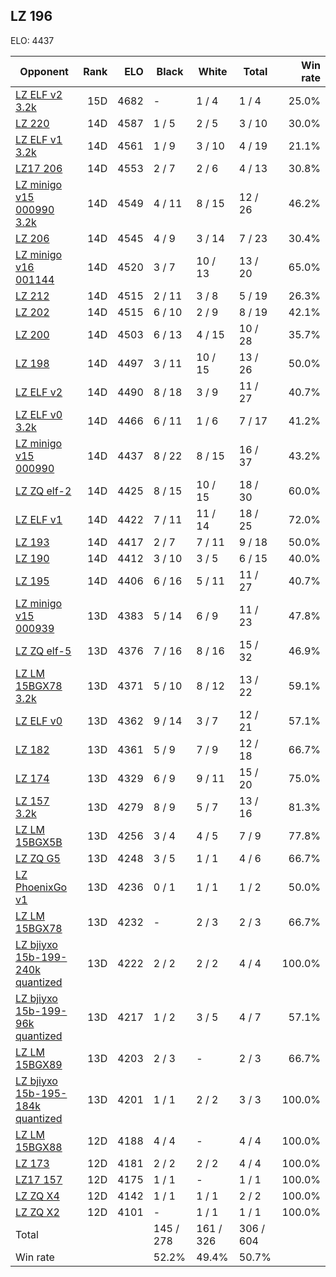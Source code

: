## LZ 196 ##

ELO: 4437

Opponent | Rank | ELO | Black | White | Total | Win rate
---------|-----:|----:|-------|-------|-------|-------:
[LZ ELF v2 3.2k](LZ%20ELF%20v2%203.2k.md) | 15D | 4682 | - | 1 / 4 | 1 / 4 | 25.0%
[LZ 220](LZ%20220.md) | 14D | 4587 | 1 / 5 | 2 / 5 | 3 / 10 | 30.0%
[LZ ELF v1 3.2k](LZ%20ELF%20v1%203.2k.md) | 14D | 4561 | 1 / 9 | 3 / 10 | 4 / 19 | 21.1%
[LZ17 206](LZ17%20206.md) | 14D | 4553 | 2 / 7 | 2 / 6 | 4 / 13 | 30.8%
[LZ minigo v15 000990 3.2k](LZ%20minigo%20v15%20000990%203.2k.md) | 14D | 4549 | 4 / 11 | 8 / 15 | 12 / 26 | 46.2%
[LZ 206](LZ%20206.md) | 14D | 4545 | 4 / 9 | 3 / 14 | 7 / 23 | 30.4%
[LZ minigo v16 001144](LZ%20minigo%20v16%20001144.md) | 14D | 4520 | 3 / 7 | 10 / 13 | 13 / 20 | 65.0%
[LZ 212](LZ%20212.md) | 14D | 4515 | 2 / 11 | 3 / 8 | 5 / 19 | 26.3%
[LZ 202](LZ%20202.md) | 14D | 4515 | 6 / 10 | 2 / 9 | 8 / 19 | 42.1%
[LZ 200](LZ%20200.md) | 14D | 4503 | 6 / 13 | 4 / 15 | 10 / 28 | 35.7%
[LZ 198](LZ%20198.md) | 14D | 4497 | 3 / 11 | 10 / 15 | 13 / 26 | 50.0%
[LZ ELF v2](LZ%20ELF%20v2.md) | 14D | 4490 | 8 / 18 | 3 / 9 | 11 / 27 | 40.7%
[LZ ELF v0 3.2k](LZ%20ELF%20v0%203.2k.md) | 14D | 4466 | 6 / 11 | 1 / 6 | 7 / 17 | 41.2%
[LZ minigo v15 000990](LZ%20minigo%20v15%20000990.md) | 14D | 4437 | 8 / 22 | 8 / 15 | 16 / 37 | 43.2%
[LZ ZQ elf-2](LZ%20ZQ%20elf-2.md) | 14D | 4425 | 8 / 15 | 10 / 15 | 18 / 30 | 60.0%
[LZ ELF v1](LZ%20ELF%20v1.md) | 14D | 4422 | 7 / 11 | 11 / 14 | 18 / 25 | 72.0%
[LZ 193](LZ%20193.md) | 14D | 4417 | 2 / 7 | 7 / 11 | 9 / 18 | 50.0%
[LZ 190](LZ%20190.md) | 14D | 4412 | 3 / 10 | 3 / 5 | 6 / 15 | 40.0%
[LZ 195](LZ%20195.md) | 14D | 4406 | 6 / 16 | 5 / 11 | 11 / 27 | 40.7%
[LZ minigo v15 000939](LZ%20minigo%20v15%20000939.md) | 13D | 4383 | 5 / 14 | 6 / 9 | 11 / 23 | 47.8%
[LZ ZQ elf-5](LZ%20ZQ%20elf-5.md) | 13D | 4376 | 7 / 16 | 8 / 16 | 15 / 32 | 46.9%
[LZ LM 15BGX78 3.2k](LZ%20LM%2015BGX78%203.2k.md) | 13D | 4371 | 5 / 10 | 8 / 12 | 13 / 22 | 59.1%
[LZ ELF v0](LZ%20ELF%20v0.md) | 13D | 4362 | 9 / 14 | 3 / 7 | 12 / 21 | 57.1%
[LZ 182](LZ%20182.md) | 13D | 4361 | 5 / 9 | 7 / 9 | 12 / 18 | 66.7%
[LZ 174](LZ%20174.md) | 13D | 4329 | 6 / 9 | 9 / 11 | 15 / 20 | 75.0%
[LZ 157 3.2k](LZ%20157%203.2k.md) | 13D | 4279 | 8 / 9 | 5 / 7 | 13 / 16 | 81.3%
[LZ LM 15BGX5B](LZ%20LM%2015BGX5B.md) | 13D | 4256 | 3 / 4 | 4 / 5 | 7 / 9 | 77.8%
[LZ ZQ G5](LZ%20ZQ%20G5.md) | 13D | 4248 | 3 / 5 | 1 / 1 | 4 / 6 | 66.7%
[LZ PhoenixGo v1](LZ%20PhoenixGo%20v1.md) | 13D | 4236 | 0 / 1 | 1 / 1 | 1 / 2 | 50.0%
[LZ LM 15BGX78](LZ%20LM%2015BGX78.md) | 13D | 4232 | - | 2 / 3 | 2 / 3 | 66.7%
[LZ bjiyxo 15b-199-240k quantized](LZ%20bjiyxo%2015b-199-240k%20quantized.md) | 13D | 4222 | 2 / 2 | 2 / 2 | 4 / 4 | 100.0%
[LZ bjiyxo 15b-199-96k quantized](LZ%20bjiyxo%2015b-199-96k%20quantized.md) | 13D | 4217 | 1 / 2 | 3 / 5 | 4 / 7 | 57.1%
[LZ LM 15BGX89](LZ%20LM%2015BGX89.md) | 13D | 4203 | 2 / 3 | - | 2 / 3 | 66.7%
[LZ bjiyxo 15b-195-184k quantized](LZ%20bjiyxo%2015b-195-184k%20quantized.md) | 13D | 4201 | 1 / 1 | 2 / 2 | 3 / 3 | 100.0%
[LZ LM 15BGX88](LZ%20LM%2015BGX88.md) | 12D | 4188 | 4 / 4 | - | 4 / 4 | 100.0%
[LZ 173](LZ%20173.md) | 12D | 4181 | 2 / 2 | 2 / 2 | 4 / 4 | 100.0%
[LZ17 157](LZ17%20157.md) | 12D | 4175 | 1 / 1 | - | 1 / 1 | 100.0%
[LZ ZQ X4](LZ%20ZQ%20X4.md) | 12D | 4142 | 1 / 1 | 1 / 1 | 2 / 2 | 100.0%
[LZ ZQ X2](LZ%20ZQ%20X2.md) | 12D | 4101 | - | 1 / 1 | 1 / 1 | 100.0%
Total | | | 145 / 278 | 161 / 326 | 306 / 604 | 
Win rate| | | 52.2% | 49.4% | 50.7% | 
